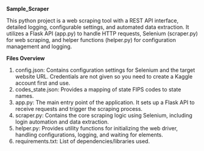 **Sample_Scraper** 

This python project is a web scraping tool with a REST API interface, detailed logging, configurable settings, and automated data extraction. 
It utilizes a Flask API (app.py) to handle HTTP requests, Selenium (scraper.py) for web scraping, and helper functions (helper.py) for configuration management and logging. 

**Files Overview**
1. config.json:  Contains configuration settings for Selenium and the target website URL. Credentials are not given so you need to create a Kaggle account first and use. 
2. codes_state.json:  Provides a mapping of state FIPS codes to state names. 
3. app.py:  The main entry point of the application. It sets up a Flask API to receive requests and trigger the scraping process. 
4. scraper.py:  Contains the core scraping logic using Selenium, including login automation and data extraction. 
5. helper.py:  Provides utility functions for initializing the web driver, handling configurations, logging, and waiting for elements.
6. requirements.txt:  List of dependencies/libraries used. 
